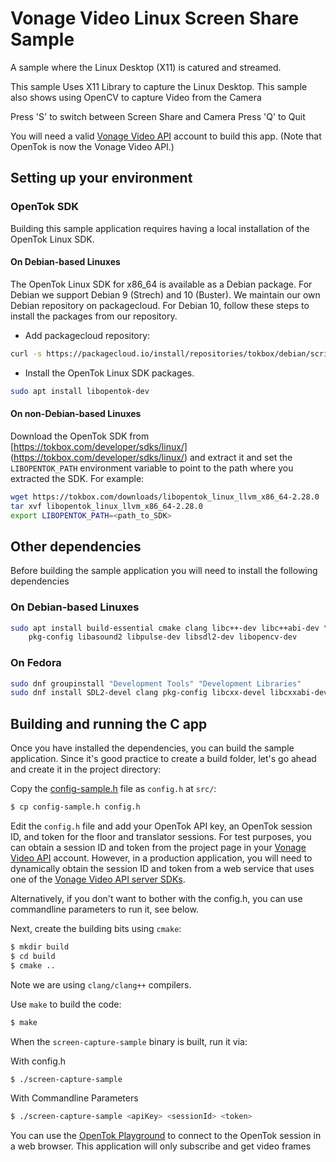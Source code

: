 # Vonage Video Linux Screen Share Sample
A sample where the Linux Desktop (X11) is catured and streamed.

This sample Uses X11 Library to capture the Linux Desktop.
This sample also shows using OpenCV to capture Video from the Camera

Press 'S' to switch between Screen Share and Camera
Press 'Q' to Quit

You will need a valid [Vonage Video API](https://tokbox.com/developer/)
account to build this app. (Note that OpenTok is now the Vonage Video API.)

## Setting up your environment

### OpenTok SDK

Building this sample application requires having a local installation of the
OpenTok Linux SDK.

#### On Debian-based Linuxes

The OpenTok Linux SDK for x86_64 is available as a Debian
package. For Debian we support Debian 9 (Strech) and 10 (Buster). We maintain
our own Debian repository on packagecloud. For Debian 10, follow these steps
to install the packages from our repository.

* Add packagecloud repository:

```bash
curl -s https://packagecloud.io/install/repositories/tokbox/debian/script.deb.sh | sudo bash
```

* Install the OpenTok Linux SDK packages.

```bash
sudo apt install libopentok-dev
```

#### On non-Debian-based Linuxes

Download the OpenTok SDK from [https://tokbox.com/developer/sdks/linux/] (https://tokbox.com/developer/sdks/linux/)
and extract it and set the `LIBOPENTOK_PATH` environment variable to point to the path where you extracted the SDK.
For example:

```bash
wget https://tokbox.com/downloads/libopentok_linux_llvm_x86_64-2.28.0
tar xvf libopentok_linux_llvm_x86_64-2.28.0
export LIBOPENTOK_PATH=<path_to_SDK>
```

## Other dependencies

Before building the sample application you will need to install the following dependencies

### On Debian-based Linuxes

```bash
sudo apt install build-essential cmake clang libc++-dev libc++abi-dev \
    pkg-config libasound2 libpulse-dev libsdl2-dev libopencv-dev
```

### On Fedora

```bash
sudo dnf groupinstall "Development Tools" "Development Libraries"
sudo dnf install SDL2-devel clang pkg-config libcxx-devel libcxxabi-devel cmake opencv opencv-devel
```

## Building and running the C app

Once you have installed the dependencies, you can build the sample application.
Since it's good practice to create a build folder, let's go ahead and create it
in the project directory:


Copy the [config-sample.h](onfig-sample.h) file as `config.h` at
`src/`:

```bash
$ cp config-sample.h config.h
```

Edit the `config.h` file and add your OpenTok API key,
an OpenTok session ID, and token for the floor and translator sessions. For test purposes,
you can obtain a session ID and token from the project page in your
[Vonage Video API](https://tokbox.com/developer/) account. However,
in a production application, you will need to dynamically obtain the session
ID and token from a web service that uses one of
the [Vonage Video API server SDKs](https://tokbox.com/developer/sdks/server/).

Alternatively, if you don't want to bother with the config.h, you can use commandline parameters to run it, see below.

Next, create the building bits using `cmake`:

```bash
$ mkdir build
$ cd build
$ cmake ..
```

Note we are using `clang/clang++` compilers.

Use `make` to build the code:

```bash
$ make
```

When the `screen-capture-sample` binary is built, run it via:

With config.h
```bash
$ ./screen-capture-sample
```

With Commandline Parameters
```bash
$ ./screen-capture-sample <apiKey> <sessionId> <token>
```

You can use the [OpenTok Playground](https://tokbox.com/developer/tools/playground/)
to connect to the OpenTok session in a web browser. This application will only subscribe and get video frames
